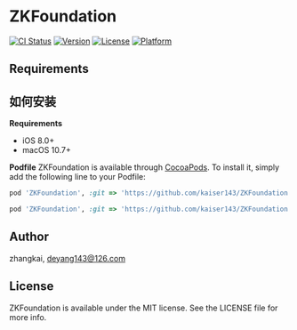 # ZKFoundation

[![CI Status](https://img.shields.io/travis/zhangkai/ZKFoundation.svg?style=flat)](https://travis-ci.org/zhangkai/ZKFoundation)
[![Version](https://img.shields.io/cocoapods/v/ZKFoundation.svg?style=flat)](https://cocoapods.org/pods/ZKFoundation)
[![License](https://img.shields.io/cocoapods/l/ZKFoundation.svg?style=flat)](https://cocoapods.org/pods/ZKFoundation)
[![Platform](https://img.shields.io/cocoapods/p/ZKFoundation.svg?style=flat)](https://cocoapods.org/pods/ZKFoundation)

## Requirements

## 如何安装
__Requirements__
* iOS 8.0+
* macOS 10.7+

__Podfile__
ZKFoundation is available through [CocoaPods](https://cocoapods.org). To install
it, simply add the following line to your Podfile:

```ruby
pod 'ZKFoundation', :git => 'https://github.com/kaiser143/ZKFoundation.git', :tag => '0.1.0'

pod 'ZKFoundation', :git => 'https://github.com/kaiser143/ZKFoundation.git', :commit => 'xxxx'
```

## Author

zhangkai, deyang143@126.com

## License

ZKFoundation is available under the MIT license. See the LICENSE file for more info.
